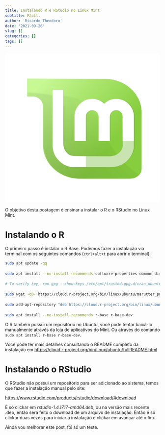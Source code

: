 ```yaml
---
title: Instalando R e RStudio no Linux Mint
subtitle: Fácil.
author: 'Ricardo Theodoro'
date: '2021-09-26'
slug: []
categories: []
tags: []
---
```



![Formspree Logo](linuxmint-logo.png)


O objetivo desta postagem é ensinar a instalar o R e o RStudio no Linux Mint.



# Instalando o R

O primeiro passo é instalar o R Base. Podemos fazer a instalação via terminal com os seguintes comandos (`ctrl+alt+t` para abrir o terminal):


```bash
sudo apt update -qq

sudo apt install --no-install-recommends software-properties-common dirmngr

# To verify key, run gpg --show-keys /etc/apt/trusted.gpg.d/cran_ubuntu_key.asc 

sudo wget -qO- https://cloud.r-project.org/bin/linux/ubuntu/marutter_pubkey.asc | sudo tee -a /etc/apt/trusted.gpg.d/cran_ubuntu_key.asc

sudo add-apt-repository "deb https://cloud.r-project.org/bin/linux/ubuntu $(lsb_release -cs)-cran40/"

sudo apt install --no-install-recommends r-base r-base-dev
```

O R também possui um repositório no Ubuntu, você pode tentar baixá-lo manualmente através da loja de aplicativos do Mint. Ou através do comando `sudo apt install r-base r-base-dev`.

Você pode ter mais detalhes consultando o README completo da instalação em <https://cloud.r-project.org/bin/linux/ubuntu/fullREADME.html>

# Instalando o RStudio

O RStudio não possui um repositório para ser adicionado ao sistema, temos que fazer a instalação manual pelo site:

<https://www.rstudio.com/products/rstudio/download/#download>

É só clickar em *rstudio-1.4.1717-amd64.deb*, ou na versão mais recente .deb, então será feito o download de um arquivo de instalação. Então é só clickar duas vezes para iniciar a instalação e clickar em avançar até o fim.

Ainda vou melhorar este post, foi só um teste.
